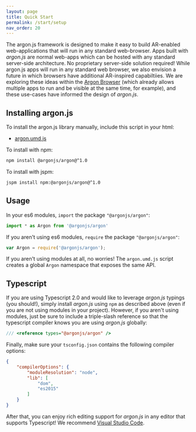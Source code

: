 ```yaml
---
layout: page
title: Quick Start
permalink: /start/setup
nav_order: 20
---
```


The argon.js framework is designed to make it easy to build AR-enabled web-applications that will run in any standard web-browser. Apps built with *argon.js* are normal web-apps which can be hosted with any standard server-side architecture. No proprietary server-side solution required! While argon.js apps will run in any standard web browser, we also envision a future in which browsers have additional AR-inspired capabiltiies. We are exploring these ideas within the [Argon Browser](http://argonjs.io/argon-app/) (which already allows multiple apps to run and be visible at the same time, for example), and these use-cases have informed the design of *argon.js*.

## Installing argon.js

To install the argon.js library manually, include this script in your html:

* [argon.umd.js](https://github.com/argonjs/argon/raw/master/argon.umd.js)

To install with npm:

```sh
npm install @argonjs/argon@^1.0
```

To install with jspm:

```sh
jspm install npm:@argonjs/argon@^1.0
```

## Usage

In your es6 modules, `import` the package `"@argonjs/argon"`:

```js
import * as Argon from '@argonjs/argon'
```

If you aren't using es6 modules, `require` the package `"@argonjs/argon"`:

```js
var Argon = require('@argonjs/argon');
```

If you aren't using modules at all, no worries! The `argon.umd.js` script creates a 
global `Argon` namespace that exposes the same API. 

## Typescript

If you are using Typescript 2.0 and would like to leverage 
*argon.js* typings (you should!), simply install *argon.js* using `npm` 
as described above (even if you are not using modules in your 
project). However, if you aren't using modules, just be sure
to include a triple-slash reference so that the typescript 
compiler knows you are using *argon.js* globally:

```ts
/// <reference types="@argonjs/argon" />
```

Finally, make sure your `tsconfig.json` contains the following 
compiler options:

```json
{
    "compilerOptions": {
        "moduleResolution": "node",
        "lib": [
            "dom",
            "es2015"
        ]
    }
}
```

After that, you can enjoy rich editing support for
*argon.js* in any editor that supports Typescript! We recommend 
[Visual Studio Code](https://code.visualstudio.com).
